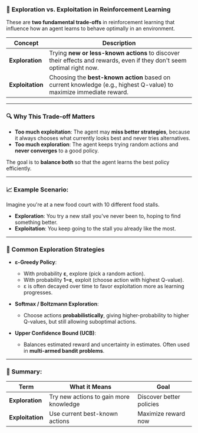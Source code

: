 ### 🎯 **Exploration vs. Exploitation in Reinforcement Learning**

These are **two fundamental trade-offs** in reinforcement learning that influence how an agent learns to behave optimally in an environment.

| Concept        | Description |
|----------------|-------------|
| **Exploration** | Trying **new or less-known actions** to discover their effects and rewards, even if they don't seem optimal right now. |
| **Exploitation** | Choosing the **best-known action** based on current knowledge (e.g., highest Q-value) to maximize immediate reward. |

---

### 🔍 Why This Trade-off Matters

- **Too much exploitation**: The agent may **miss better strategies**, because it always chooses what currently looks best and never tries alternatives.
- **Too much exploration**: The agent keeps trying random actions and **never converges** to a good policy.

The goal is to **balance both** so that the agent learns the best policy efficiently.

---

### 📈 Example Scenario:

Imagine you're at a new food court with 10 different food stalls.

- **Exploration**: You try a new stall you've never been to, hoping to find something better.
- **Exploitation**: You keep going to the stall you already like the most.

---

### 🤖 Common Exploration Strategies

- **ε-Greedy Policy**:
  - With probability **ε**, explore (pick a random action).
  - With probability **1−ε**, exploit (choose action with highest Q-value).
  - ε is often decayed over time to favor exploitation more as learning progresses.

- **Softmax / Boltzmann Exploration**:
  - Choose actions **probabilistically**, giving higher-probability to higher Q-values, but still allowing suboptimal actions.

- **Upper Confidence Bound (UCB)**:
  - Balances estimated reward and uncertainty in estimates. Often used in **multi-armed bandit problems**.

---

### 🧠 Summary:
| Term            | What it Means                        | Goal |
|-----------------|--------------------------------------|------|
| **Exploration** | Try new actions to gain more knowledge | Discover better policies |
| **Exploitation**| Use current best-known actions        | Maximize reward now |
